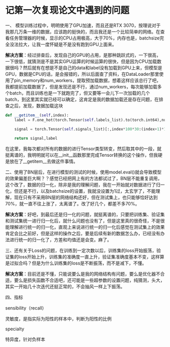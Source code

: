 # 记第一次复现论文中遇到的问题



一、 模型训练过程中，明明使用了GPU加速，而且还是RTX 3070，按理说对于我那几万条一维的数据，应该跑的挺快的，而且我还是一个比较简单的网络。在查看任务管理器的时候，显示的CPU占用极高，大于70%，内存也是，batchsize完全没法拉大，让我一度怀疑是不是没有跑到GPU上面来。

**解决方案**：经过排查后，发现自己的GPU的占用，是那种跳跃式的，一下很高，一下很低，就猜测是不是其实GPU运算的时候运算的很快，但是因为CPU加载数据很吗？然后就有在想是不是自己的data和label没有加载到GPU上来，但模型是GPU，数据是CPU的话，是会报错的，所以后面查了资料，在DataLoader那里使用了pin_memory和num_workers，提取预加载数据，想着这样应该总行了吧，我都提前加载数据了，但是发现还是不行，通过num_workers，每次能够加载多个batch，而且训练也是一下就跑完了，但又要等一会儿下一次加载的几个batch，到这里其实就已经可以确定，这肯定是我的数据加载还是存在问题，在排查之后，发现，数据加载这块

```python
def __getitem__(self,index):
    label = F.one_hot(torch.Tensor(self.labels_list).to(torch.int64),num_classes=5)[index]

    signal = torch.Tensor(self.signals_list)[:,index*100*30:(index+1)*100*30]
    
    return signal,label
```

在这里，我每次都对所有的数据的进行Tensor类型转变，然后取其中的一段，就挺离谱的，我明明就可以在__init__函数那里完成Tensor转换的这个操作，但我硬是放在了__getitem__去做这件事情。



二、使用了BN层后，在进行模型的测试的时候，使用model.eval()就会导致模型的效果偏差巨大啊？？感觉已经把网上有的方法都试过了，BN层不能重复调用，这个改了，数据的归一化，除非是我的理解问题，我在一开始就对数据进行了归一化，但还是不行，以及batchsize的设置，我就没设置为1过，太玄学了，不能理解，现在只有不采用BN层的网络结构还好，但在测试集上，也只能够恰好达到70%，就一直不往上涨了，太离谱了。改了好几个，都差不多70%。

**解决方案**：好吧，到最后还是归一化的问题，就挺离谱的，只要把训练集、验证集和测试集统一进行归一化后，就什么问题也没有了，但是这里真的很奇怪，不是很能理解进行统一的归一化，直观上来说进行统一的归一化后感觉在测试集上的效果肯定会比之前好，但是这样的操作之后，要是后续有新的数据怎么办，已经没有办法进行统一的归一化了，方差和均值还是会变。麻了。



三、还有关于Loss的问题，在训练到一定次数以后，训练集的loss开始振荡，验证集的loss开始上升，训练集的准确度一直上升，验证集准确度基本不变，这样算是过拟合吗？但是为什么训练集的loss是不断振荡，而不是减下，不懂。

**解决方案**：目前还是不懂，只能说要么是我的网络结构有问题，要么是优化器不合适，要么是损失函数不合适吧，还可能是一些超参数的设置问题，纯猜测，头大，其实一开始几十次迭代还挺正常的，不会抽风一样上下振荡。



四、指标

sensibility（recall）

灵敏度，是指实际为阳性的样本中，判断为阳性的比例

specialty

特异度，针对负样本